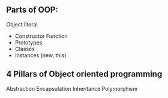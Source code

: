 ## Parts of OOP:
Object literal

- Constructor Function
- Prototypes 
- Classes
- Instances (new, this)

## 4 Pillars of Object oriented programming

Abstraction
Encapsulation
Inheritance
Polymorphism